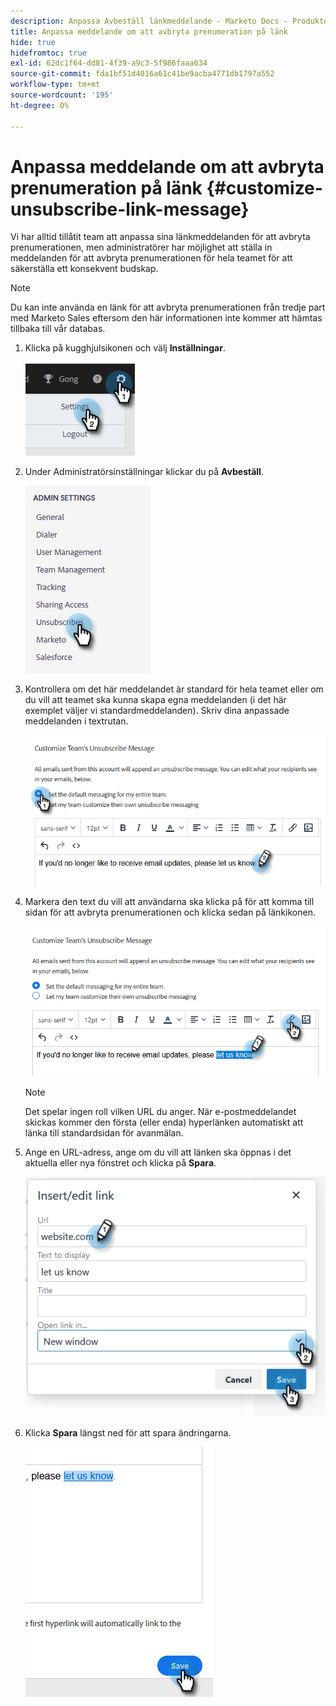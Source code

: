 ```yaml
---
description: Anpassa Avbeställ länkmeddelande - Marketo Docs - Produktdokumentation
title: Anpassa meddelande om att avbryta prenumeration på länk
hide: true
hidefromtoc: true
exl-id: 62dc1f64-dd81-4f39-a9c3-5f986faaa634
source-git-commit: fda1bf51d4016a61c41be9acba4771db1797a552
workflow-type: tm+mt
source-wordcount: '195'
ht-degree: 0%

---
```


# Anpassa meddelande om att avbryta prenumeration på länk {#customize-unsubscribe-link-message}

Vi har alltid tillåtit team att anpassa sina länkmeddelanden för att avbryta prenumerationen, men administratörer har möjlighet att ställa in meddelanden för att avbryta prenumerationen för hela teamet för att säkerställa ett konsekvent budskap.

>[!NOTE]
>
>Du kan inte använda en länk för att avbryta prenumerationen från tredje part med Marketo Sales eftersom den här informationen inte kommer att hämtas tillbaka till vår databas.

1. Klicka på kugghjulsikonen och välj **Inställningar**.

   ![](assets/customize-unsubscribe-link-message-1.png)

1. Under Administratörsinställningar klickar du på **Avbeställ**.

   ![](assets/customize-unsubscribe-link-message-2.png)

1. Kontrollera om det här meddelandet är standard för hela teamet eller om du vill att teamet ska kunna skapa egna meddelanden (i det här exemplet väljer vi standardmeddelanden). Skriv dina anpassade meddelanden i textrutan.

   ![](assets/customize-unsubscribe-link-message-3.png)

1. Markera den text du vill att användarna ska klicka på för att komma till sidan för att avbryta prenumerationen och klicka sedan på länkikonen.

   ![](assets/customize-unsubscribe-link-message-4.png)

   >[!NOTE]
   >
   >Det spelar ingen roll vilken URL du anger. När e-postmeddelandet skickas kommer den första (eller enda) hyperlänken automatiskt att länka till standardsidan för avanmälan.

1. Ange en URL-adress, ange om du vill att länken ska öppnas i det aktuella eller nya fönstret och klicka på **Spara**.

   ![](assets/customize-unsubscribe-link-message-5.png)

1. Klicka **Spara** längst ned för att spara ändringarna.

   ![](assets/customize-unsubscribe-link-message-6.png)
